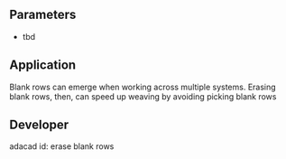 
## Parameters
- tbd

## Application
Blank rows can emerge when working across multiple systems. Erasing blank rows, then, can speed up weaving by avoiding picking blank rows
## Developer
adacad id: erase blank rows
